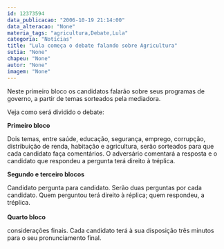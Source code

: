 ```yaml
---
id: 12373594
data_publicacao: "2006-10-19 21:14:00"
data_alteracao: "None"
materia_tags: "agricultura,Debate,Lula"
categoria: "Notícias"
title: "Lula começa o debate falando sobre Agricultura"
sutia: "None"
chapeu: "None"
autor: "None"
imagem: "None"
---
```

<p><P>Neste primeiro bloco os candidatos falarão sobre seus programas de governo, a partir de temas sorteados pela mediadora.</P></p>
<p><P>Veja como será dividido o debate:</P></p>
<p><P><STRONG>Primeiro bloco</STRONG></P></p>
<p><P>Dois temas, entre saúde, educação, segurança, emprego, corrupção, distribuição de renda, habitação e agricultura, serão sorteados para que cada candidato faça comentários. O adversário comentará a resposta e o candidato que respondeu a pergunta terá direito à tréplica.</P></p>
<p><P><STRONG>Segundo e terceiro blocos</STRONG></P></p>
<p><P>Candidato pergunta para candidato. Serão duas perguntas por cada candidato. Quem perguntou terá direito à réplica; quem respondeu, a tréplica.<BR>&nbsp;<BR><STRONG>Quarto bloco</STRONG></P></p>
<p><P>considerações finais. Cada candidato terá à sua disposição três minutos para o seu pronunciamento final. </P> </p>
